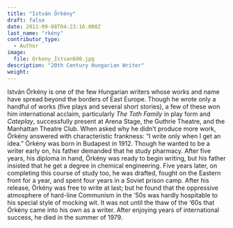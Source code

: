 ```yaml
---
title: "István Örkény"
draft: false
date: 2011-09-08T04:23:16.000Z
last_name: "rkény"
contributor_type:
  - Author
image:
  file: Orkeny_Istvan600.jpg
description: "20th Century Hungarian Writer"
weight:
---
```


István Örkény is one of the few Hungarian writers whose works and name have spread beyond the borders of East Europe. Though he wrote only a handful of works (five plays and several short stories), a few of these won him international acclaim, particularly _The Toth Family_ in play form and _Cateplay_, successfully present at Arena Stage, the Guthrie Theatre, and the Manhattan Theatre Club. When asked why he didn’t produce more work, Örkény answered with characteristic frankness: “I write only when I get an idea.” Örkény was born in Budapest in 1912. Though he wanted to be a writer early on, his father demanded that he study pharmacy. After five years, his diploma in hand, Örkény was ready to begin writing, but his father insisted that he get a degree in chemical engineering. Five years later, on completing this course of study too, he was drafted, fought on the Eastern front for a year, and spent four years in a Soviet prison camp. After his release, Örkény was free to write at last; but he found that the oppressive atmosphere of hard-line Communism in the ‘50s was hardly hospitable to his special style of mocking wit. It was not until the thaw of the ‘60s that Örkény came into his own as a writer. After enjoying years of international success, he died in the summer of 1979.

